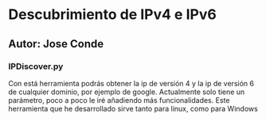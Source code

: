 # Descubrimiento de IPv4 e IPv6
## Autor: Jose Conde 
### IPDiscover.py

Con está herramienta podrás obtener la ip de versión 4 y la ip de versión 6 de cualquier dominio, por ejemplo de google. Actualmente solo tiene un parámetro, poco a poco le iré añadiendo más funcionalidades. Este herramienta que he desarrollado sirve tanto para linux, como para Windows
